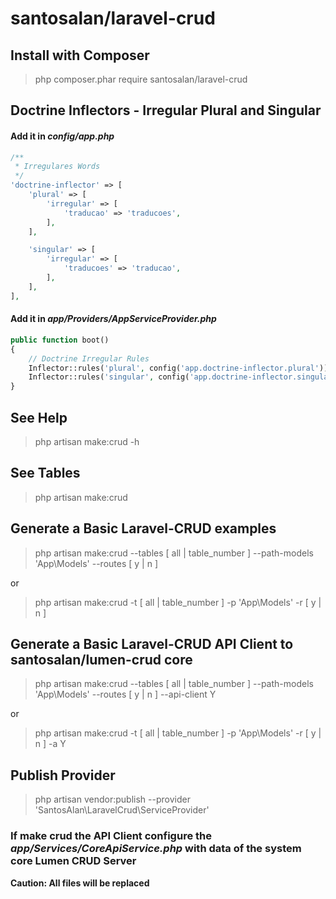 # santosalan/laravel-crud

## Install with Composer
> php composer.phar require santosalan/laravel-crud

## Doctrine Inflectors - Irregular Plural and Singular 
#### Add it in _config/app.php_
```php
/**
 * Irregulares Words
 */
'doctrine-inflector' => [
    'plural' => [
        'irregular' => [
            'traducao' => 'traducoes',
        ],
    ],

    'singular' => [
        'irregular' => [
            'traducoes' => 'traducao',
        ],
    ],
],
```

#### Add it in _app/Providers/AppServiceProvider.php_
```php
public function boot()
{
    // Doctrine Irregular Rules
    Inflector::rules('plural', config('app.doctrine-inflector.plural'));
    Inflector::rules('singular', config('app.doctrine-inflector.singular'));
}
```

## See Help
> php artisan make:crud -h

## See Tables
> php artisan make:crud

## Generate a Basic Laravel-CRUD examples
> php artisan make:crud --tables [ all | table_number ] --path-models 'App\Models\' --routes [ y | n ]

or

> php artisan make:crud -t [ all | table_number ] -p 'App\Models\' -r [ y | n ]

## Generate a Basic Laravel-CRUD API Client to santosalan/lumen-crud core
> php artisan make:crud --tables [ all | table_number ] --path-models 'App\Models\' --routes [ y | n ] --api-client Y

or

> php artisan make:crud -t [ all | table_number ] -p 'App\Models\' -r [ y | n ] -a Y 

## Publish Provider
> php artisan vendor:publish --provider 'SantosAlan\LaravelCrud\ServiceProvider'

### If make crud the API Client configure the _app/Services/CoreApiService.php_ with data of the system core Lumen CRUD Server


**Caution: All files will be replaced**
    

